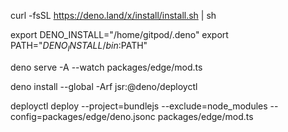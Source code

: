 curl -fsSL https://deno.land/x/install/install.sh | sh

export DENO_INSTALL="/home/gitpod/.deno"
export PATH="$DENO_INSTALL/bin:$PATH"

deno serve -A --watch packages/edge/mod.ts

deno install --global -Arf jsr:@deno/deployctl

deployctl deploy --project=bundlejs --exclude=node_modules --config=packages/edge/deno.jsonc packages/edge/mod.ts


